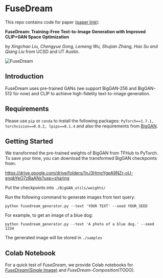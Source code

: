 # FuseDream

This repo contains code for paper ([paper link](https://arxiv.org/abs/2112.01573)):

**FuseDream: Training-Free Text-to-Image Generation with Improved CLIP+GAN Space Optimization**

by *Xingchao Liu, Chengyue Gong, Lemeng Wu, Shujian Zhang, Hao Su and Qiang Liu* from UCSD and UT Austin.

![FuseDream](./imgs/header_img.png?raw=true "FuseDream")

## Introduction
FuseDream uses pre-trained GANs (we support BigGAN-256 and BigGAN-512 for now) and CLIP to achieve high-fidelity text-to-image generation.

## Requirements
Please use `pip` or `conda` to install the following packages:
`PyTorch==1.7.1, torchvision==0.8.2, lpips==0.1.4` and also the requirements from [BigGAN](https://github.com/ajbrock/BigGAN-PyTorch).

## Getting Started

We transformed the pre-trained weights of BigGAN from TFHub to PyTorch. To save your time, you can download the transformed BigGAN checkpoints from:

https://drive.google.com/drive/folders/1nJ3HmgYgeA9NZr-oU-enqbYeO7zBaANs?usp=sharing

Put the checkpoints into `./BigGAN_utils/weights/`

Run the following command to generate images from text query:

`python fusedream_generator.py --text 'YOUR TEXT' --seed YOUR_SEED`

For example, to get an image of a blue dog:

`python fusedream_generator.py --text 'A photo of a blue dog.' --seed 1234`

The generated image will be stored in `./samples`

## Colab Notebook

For a quick test of *FuseDream*, we provide Colab notebooks for [*FuseDream*(Single Image)](https://colab.research.google.com/drive/17qkzkoQQtzDRFaSCJQzIaNj88xjO9Rm9?usp=sharing) and *FuseDream-Composition*(TODO).
